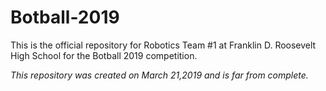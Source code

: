 # Botball-2019
This is the official repository for Robotics Team #1 at Franklin D. Roosevelt High School for the Botball 2019 competition.

_This repository was created on March 21,2019 and is far from complete._
